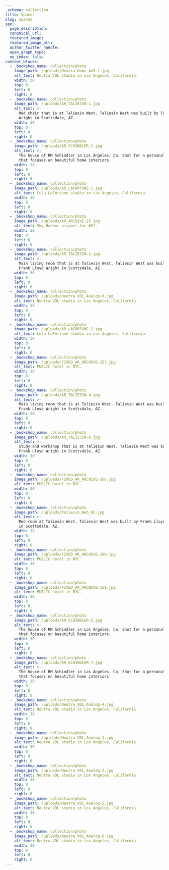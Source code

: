 ```yaml
---
_schema: collection
title: Spaces
slug: spaces
seo:
  page_description:
  canonical_url:
  featured_image:
  featured_image_alt:
  author_twitter_handle:
  open_graph_type:
  no_index: false
content_blocks:
  - _bookshop_name: collection/photo
    image_path: /uploads/Neutra_Home_4x5-1.jpg
    alt_text: Neutra VDL studio in Los Angeles, California.
    width: 30
    top: 0
    left: 0
    right: 0
  - _bookshop_name: collection/photo
    image_path: /uploads/AR_TALIESIN-1.jpg
    alt_text: >-
      Red chair that is at Taliesin West. Taliesin West was built by Frank Lloyd
      Wright in Scottsdale, AZ.
    width: 30
    top: 0
    left: 0
    right: 0
  - _bookshop_name: collection/photo
    image_path: /uploads/AR_SCHINDLER-1.jpg
    alt_text: >-
      The house of RM Schindler in Los Angeles, Ca. Shot for a personal project
      that focuses on beautiful home interiors.
    width: 30
    top: 0
    left: 0
    right: 0
  - _bookshop_name: collection/photo
    image_path: /uploads/AR_LAFORTUNE-1.jpg
    alt_text: Lulu LaFortune studio in Los Angeles, California.
    width: 30
    top: 0
    left: 0
    right: 0
  - _bookshop_name: collection/photo
    image_path: /uploads/AR_ARCHIVE-25.jpg
    alt_text: Sky Harbor airport for WSJ.
    width: 30
    top: 0
    left: 0
    right: 0
  - _bookshop_name: collection/photo
    image_path: /uploads/AR_TALIESIN-2.jpg
    alt_text: >-
      Main living room that is at Taliesin West. Taliesin West was built by
      Frank Lloyd Wright in Scottsdale, AZ.
    width: 30
    top: 0
    left: 0
    right: 0
  - _bookshop_name: collection/photo
    image_path: /uploads/Neutra_VDL_Analog-6.jpg
    alt_text: Neutra VDL studio in Los Angeles, California.
    width: 30
    top: 0
    left: 0
    right: 0
  - _bookshop_name: collection/photo
    image_path: /uploads/AR_LAFORTUNE-2.jpg
    alt_text: Lulu LaFortune studio in Los Angeles, California.
    width: 30
    top: 0
    left: 0
    right: 0
  - _bookshop_name: collection/photo
    image_path: /uploads/FIXED_AR_ARCHIVE-157.jpg
    alt_text: PUBLIC hotel in NYC.
    width: 30
    top: 0
    left: 0
    right: 0
  - _bookshop_name: collection/photo
    image_path: /uploads/AR_TALIESIN-4.jpg
    alt_text: >-
      Main living room that is at Taliesin West. Taliesin West was built by
      Frank Lloyd Wright in Scottsdale, AZ.
    width: 30
    top: 0
    left: 0
    right: 0
  - _bookshop_name: collection/photo
    image_path: /uploads/AR_TALIESIN-6.jpg
    alt_text: >-
      Study and workshop that is at Taliesin West. Taliesin West was built by
      Frank Lloyd Wright in Scottsdale, AZ.
    width: 30
    top: 0
    left: 0
    right: 0
  - _bookshop_name: collection/photo
    image_path: /uploads/FIXED_AR_ARCHIVE-166.jpg
    alt_text: PUBLIC hotel in NYC.
    width: 30
    top: 0
    left: 0
    right: 0
  - _bookshop_name: collection/photo
    image_path: /uploads/Taliesin_Web_02.jpg
    alt_text: >-
      Red room at Taliesin West. Taliesin West was built by Frank Lloyd Wright
      in Scottsdale, AZ.
    width: 30
    top: 0
    left: 0
    right: 0
  - _bookshop_name: collection/photo
    image_path: /uploads/FIXED_AR_ARCHIVE-160.jpg
    alt_text: PUBLIC hotel in NYC.
    width: 30
    top: 0
    left: 0
    right: 0
  - _bookshop_name: collection/photo
    image_path: /uploads/FIXED_AR_ARCHIVE-158.jpg
    alt_text: PUBLIC hotel in NYC.
    width: 30
    top: 0
    left: 0
    right: 0
  - _bookshop_name: collection/photo
    image_path: /uploads/AR_SCHINDLER-2.jpg
    alt_text: >-
      The house of RM Schindler in Los Angeles, Ca. Shot for a personal project
      that focuses on beautiful home interiors.
    width: 30
    top: 0
    left: 0
    right: 0
  - _bookshop_name: collection/photo
    image_path: /uploads/AR_SCHINDLER-7.jpg
    alt_text: >-
      The house of RM Schindler in Los Angeles, Ca. Shot for a personal project
      that focuses on beautiful home interiors.
    width: 30
    top: 0
    left: 0
    right: 0
  - _bookshop_name: collection/photo
    image_path: /uploads/Neutra_VDL_Analog-4.jpg
    alt_text: Neutra VDL studio in Los Angeles, California.
    width: 30
    top: 0
    left: 0
    right: 0
  - _bookshop_name: collection/photo
    image_path: /uploads/Neutra_VDL_Analog-1.jpg
    alt_text: Neutra VDL studio in Los Angeles, California.
    width: 30
    top: 0
    left: 0
    right: 0
  - _bookshop_name: collection/photo
    image_path: /uploads/Neutra_VDL_Analog-2.jpg
    alt_text: Neutra VDL studio in Los Angeles, California.
    width: 30
    top: 0
    left: 0
    right: 0
  - _bookshop_name: collection/photo
    image_path: /uploads/Neutra_VDL_Analog-5.jpg
    alt_text: Neutra VDL studio in Los Angeles, California.
    width: 30
    top: 0
    left: 0
    right: 0
  - _bookshop_name: collection/photo
    image_path: /uploads/Neutra_VDL_Analog-6.jpg
    alt_text: Neutra VDL studio in Los Angeles, California.
    width: 30
    top: 0
    left: 0
    right: 0
---
```

